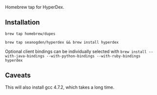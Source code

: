 Homebrew tap for HyperDex.

## Installation
`brew tap homebrew/dupes`

`brew tap seanogden/hyperdex && brew install hyperdex`

Optional client bindings can be individually selected with
`brew install --with-java-bindings --with-python-bindings --with-ruby-bindings hyperdex`

## Caveats

This will also install gcc 4.7.2, which takes a long time.

